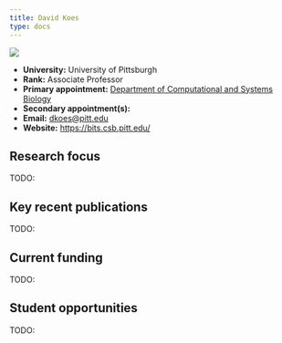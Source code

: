 ```yaml
---
title: David Koes
type: docs
---
```


![](https://www.csb.pitt.edu/wp-content/uploads/2023/08/DSC00737-1024x683.jpg)

-   **University:** University of Pittsburgh
-   **Rank:** Associate Professor
-   **Primary appointment:** [Department of Computational and Systems Biology](https://www.csb.pitt.edu/)
-   **Secondary appointment(s):**
-   **Email:** <dkoes@pitt.edu>
-   **Website:** <https://bits.csb.pitt.edu/>

## Research focus

TODO:

## Key recent publications

TODO:

## Current funding

TODO:

## Student opportunities

TODO:
